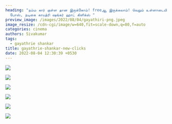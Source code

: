 ```yaml
---
heading: "நம்ம கார் குள்ள தான இருக்கோம்! freeஆ இருக்கலாம்! வெறும் உள்ளாடையில்
  போஸ், நடிகை காயத்ரி ஷங்கர் ஹாட் கிளிக்ஸ் "
preview_image: /images/2022/08/04/gayathiri-png.jpeg
image_resize: /cdn-cgi/image/w=640,fit=scale-down,q=80,f=auto
categories: cinema
authors: Sivakumar
tags:
  - gayathrie shankar
title: gayathrie-shankar-new-clicks
date: 2022-08-04 12:30:39 +0530
---
```

![](/images/2022/08/04/gayathrieshankar66-2--png.jpeg)

![](/images/2022/08/04/gayathrieshankar44-png.jpeg)

![](/images/2022/08/04/gayathrieshankar-png.jpeg)

![](/images/2022/08/04/gayathrieshankar66-png.jpeg)

![](/images/2022/08/04/gayathrieshankar4-png.jpeg)

![](/images/2022/08/04/gayathrieshankar-1--png.jpeg)